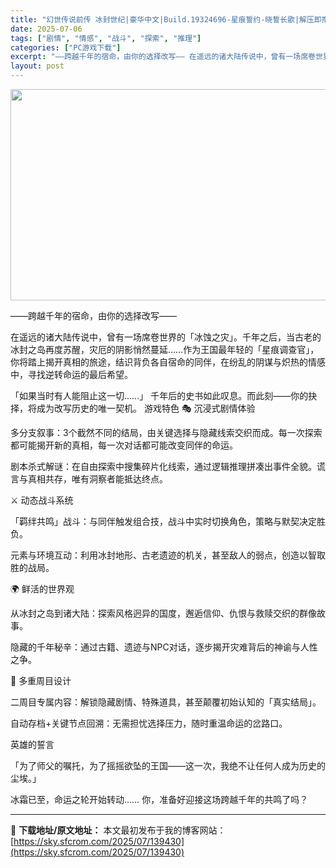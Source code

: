 ```yaml
---
title: "幻世传说前传 冰封世纪|豪华中文|Build.19324696-星痕誓约-晓誓长歌|解压即撸|"
date: 2025-07-06
tags: ["剧情", "情感", "战斗", "探索", "推理"]
categories: ["PC游戏下载"]
excerpt: "——跨越千年的宿命，由你的选择改写—— 在遥远的诸大陆传说中，曾有一场席卷世界的「冰蚀之灾」。千年之后，当古老的冰封之岛再度苏醒，灾厄的阴影悄然蔓延……作为王国最年轻的「星痕调查官」，你将踏上揭开真相的旅途，结识背负各自宿命的同伴，在纷乱的阴谋与炽热的情感中，寻找逆转命运的最后希望。 「如果当时有人&hellip;"
layout: post
---
```


<img class="aligncenter size-full wp-image-139431" src="https://sky.sfcrom.com/wp-content/uploads/2025/07/2025070613472194.webp" alt="" width="600" height="338" />

——跨越千年的宿命，由你的选择改写——

在遥远的诸大陆传说中，曾有一场席卷世界的「冰蚀之灾」。千年之后，当古老的冰封之岛再度苏醒，灾厄的阴影悄然蔓延……作为王国最年轻的「星痕调查官」，你将踏上揭开真相的旅途，结识背负各自宿命的同伴，在纷乱的阴谋与炽热的情感中，寻找逆转命运的最后希望。

「如果当时有人能阻止这一切……」
千年后的史书如此叹息。而此刻——你的抉择，将成为改写历史的唯一契机。
游戏特色
🎭 沉浸式剧情体验

多分支叙事：3个截然不同的结局，由关键选择与隐藏线索交织而成。每一次探索都可能揭开新的真相，每一次对话都可能改变同伴的命运。

剧本杀式解谜：在自由探索中搜集碎片化线索，通过逻辑推理拼凑出事件全貌。谎言与真相共存，唯有洞察者能抵达终点。

⚔️ 动态战斗系统

「羁绊共鸣」战斗：与同伴触发组合技，战斗中实时切换角色，策略与默契决定胜负。

元素与环境互动：利用冰封地形、古老遗迹的机关，甚至敌人的弱点，创造以智取胜的战局。

🌍 鲜活的世界观

从冰封之岛到诸大陆：探索风格迥异的国度，邂逅信仰、仇恨与救赎交织的群像故事。

隐藏的千年秘辛：通过古籍、遗迹与NPC对话，逐步揭开灾难背后的神谕与人性之争。

🔄 多重周目设计

二周目专属内容：解锁隐藏剧情、特殊道具，甚至颠覆初始认知的「真实结局」。

自动存档+关键节点回溯：无需担忧选择压力，随时重温命运的岔路口。

英雄的誓言

「为了师父的嘱托，为了摇摇欲坠的王国——这一次，我绝不让任何人成为历史的尘埃。」

冰霜已至，命运之轮开始转动……
你，准备好迎接这场跨越千年的共鸣了吗？

---
📖 **下载地址/原文地址：** 本文最初发布于我的博客网站：[https://sky.sfcrom.com/2025/07/139430](https://sky.sfcrom.com/2025/07/139430)
